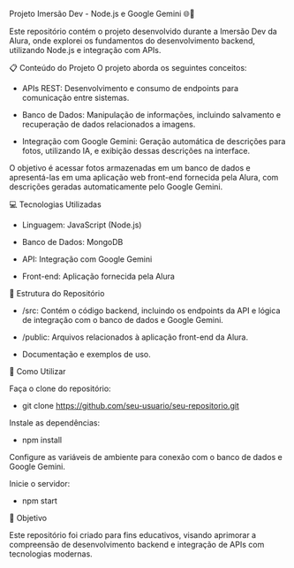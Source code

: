 Projeto Imersão Dev - Node.js e Google Gemini 🌐📸

Este repositório contém o projeto desenvolvido durante a Imersão Dev da Alura, onde explorei os fundamentos do desenvolvimento backend, utilizando Node.js e integração com APIs.

📋 Conteúdo do Projeto
O projeto aborda os seguintes conceitos:

- APIs REST: Desenvolvimento e consumo de endpoints para comunicação entre sistemas.

- Banco de Dados: Manipulação de informações, incluindo salvamento e recuperação de dados relacionados a imagens.

- Integração com Google Gemini: Geração automática de descrições para fotos, utilizando IA, e exibição dessas descrições na interface.

O objetivo é acessar fotos armazenadas em um banco de dados e apresentá-las em uma aplicação web front-end fornecida pela Alura, com descrições geradas automaticamente pelo Google Gemini.

💻 Tecnologias Utilizadas

- Linguagem: JavaScript (Node.js)
  
- Banco de Dados: MongoDB

- API: Integração com Google Gemini
  
- Front-end: Aplicação fornecida pela Alura

📁 Estrutura do Repositório

- /src: Contém o código backend, incluindo os endpoints da API e lógica de integração com o banco de dados e Google Gemini.
  
- /public: Arquivos relacionados à aplicação front-end da Alura.
  
- Documentação e exemplos de uso.

🚀 Como Utilizar

Faça o clone do repositório:

- git clone https://github.com/seu-usuario/seu-repositorio.git
  
Instale as dependências:

- npm install
  
Configure as variáveis de ambiente para conexão com o banco de dados e Google Gemini.

Inicie o servidor:

- npm start

🎯 Objetivo

Este repositório foi criado para fins educativos, visando aprimorar a compreensão de desenvolvimento backend e integração de APIs com tecnologias modernas.
